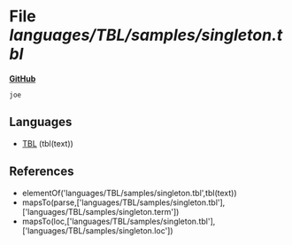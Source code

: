 # File _languages/TBL/samples/singleton.tbl_
**[GitHub](https://github.com/softlang/yas/blob/master/languages/TBL/samples/singleton.tbl)**
```
joe
```

## Languages
* [TBL](../languages/TBL.md) (tbl(text))

## References
* elementOf('languages/TBL/samples/singleton.tbl',tbl(text))
* mapsTo(parse,['languages/TBL/samples/singleton.tbl'],['languages/TBL/samples/singleton.term'])
* mapsTo(loc,['languages/TBL/samples/singleton.tbl'],['languages/TBL/samples/singleton.loc'])
